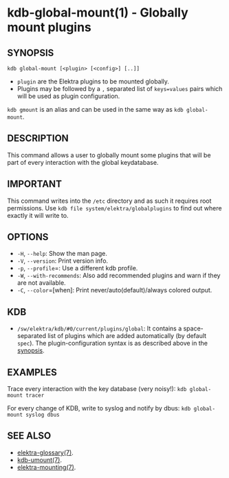 kdb-global-mount(1) - Globally mount plugins
============================================

## SYNOPSIS

`kdb global-mount [<plugin> [<config>] [..]]`

- `plugin` are the Elektra plugins to be mounted globally.
- Plugins may be followed by a `,` separated list of `keys=values` pairs which will be used as plugin configuration.

`kdb gmount` is an alias and can be used in the same way as `kdb global-mount`.


## DESCRIPTION

This command allows a user to globally mount some plugins that will be part of every interaction with the global keydatabase.


## IMPORTANT

This command writes into the `/etc` directory and as such it requires root permissions.
Use `kdb file system/elektra/globalplugins` to find out where exactly it will write to.


## OPTIONS

- `-H`, `--help`:
  Show the man page.
- `-V`, `--version`:
  Print version info.
- `-p`, `--profile`=<profile>:
  Use a different kdb profile.
- `-W`, `--with-recommends`:
  Also add recommended plugins and warn if they are not available.
- `-C`, `--color`=[when]:
  Print never/auto(default)/always colored output.



## KDB

- `/sw/elektra/kdb/#0/current/plugins/global`:
  It contains a space-separated list of plugins
  which are added automatically (by default `spec`).
  The plugin-configuration syntax is as described above in the [synopsis](#SYNOPSIS).


## EXAMPLES

Trace every interaction with the key database (very noisy!): 
`kdb global-mount tracer`

For every change of KDB, write to syslog and notify by dbus: 
`kdb global-mount syslog dbus`


## SEE ALSO

- [elektra-glossary(7)](elektra-glossary.md).
- [kdb-umount(7)](kdb-umount.md).
- [elektra-mounting(7)](elektra-mounting.md).
